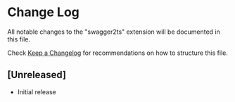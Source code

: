 # Change Log

All notable changes to the "swagger2ts" extension will be documented in this file.

Check [Keep a Changelog](http://keepachangelog.com/) for recommendations on how to structure this file.

## [Unreleased]

- Initial release